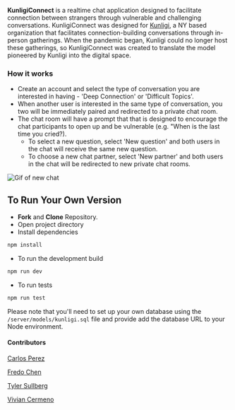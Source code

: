 **KunligiConnect** is a realtime chat application designed to facilitate connection between strangers through vulnerable and challenging conversations. KunligiConnect was designed for [Kunligi](https://www.kunligi.com/), a NY based organization that facilitates connection-building conversations through in-person gatherings. When the pandemic began, Kunligi could no longer host these gatherings, so KunligiConnect was created to translate the model pioneered by Kunligi into the digital space.

### How it works

- Create an account and select the type of conversation you are interested in having - 'Deep Connection' or 'Difficult Topics'.
- When another user is interested in the same type of conversation, you two will be immediately paired and redirected to a private chat room.
- The chat room will have a prompt that that is designed to encourage the chat participants to open up and be vulnerable (e.g. "When is the last time you cried?).
  - To select a new question, select 'New question' and both users in the chat will receive the same new question.
  - To choose a new chat partner, select 'New partner' and both users in the chat will be redirected to new private chat rooms.

![Gif of new chat](https://i.imgur.com/N36Gmc1.gif)

## To Run Your Own Version

- **Fork** and **Clone** Repository.
- Open project directory
- Install dependencies

```bash
npm install
```

- To run the development build

```bash
npm run dev
```

- To run tests

```bash
npm run test
```

Please note that you'll need to set up your own database using the `/server/models/kunligi.sql` file and provide add the database URL to your Node environment.

#### Contributors

[Carlos Perez](https://github.com/crperezt)

[Fredo Chen](https://github.com/fredosauce)

[Tyler Sullberg](https://github.com/tsully)

[Vivian Cermeno](https://github.com/vcermeno)
